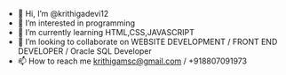 - 👋 Hi, I’m @krithigadevi12
- 👀 I’m interested in programming
- 🌱 I’m currently learning HTML,CSS,JAVASCRIPT
- 💞️ I’m looking to collaborate on WEBSITE DEVELOPMENT / FRONT END DEVELOPER / Oracle SQL Developer
- 📫 How to reach me krithigamsc@gmail.com / +918807091973

<!---
krithigadevi12/krithigadevi12 is a ✨ special ✨ repository because its `README.md` (this file) appears on your GitHub profile.
You can click the Preview link to take a look at your changes.
--->
